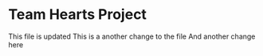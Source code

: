 # Team Hearts Project

This file is updated
This is a another change to the file
And another change here

